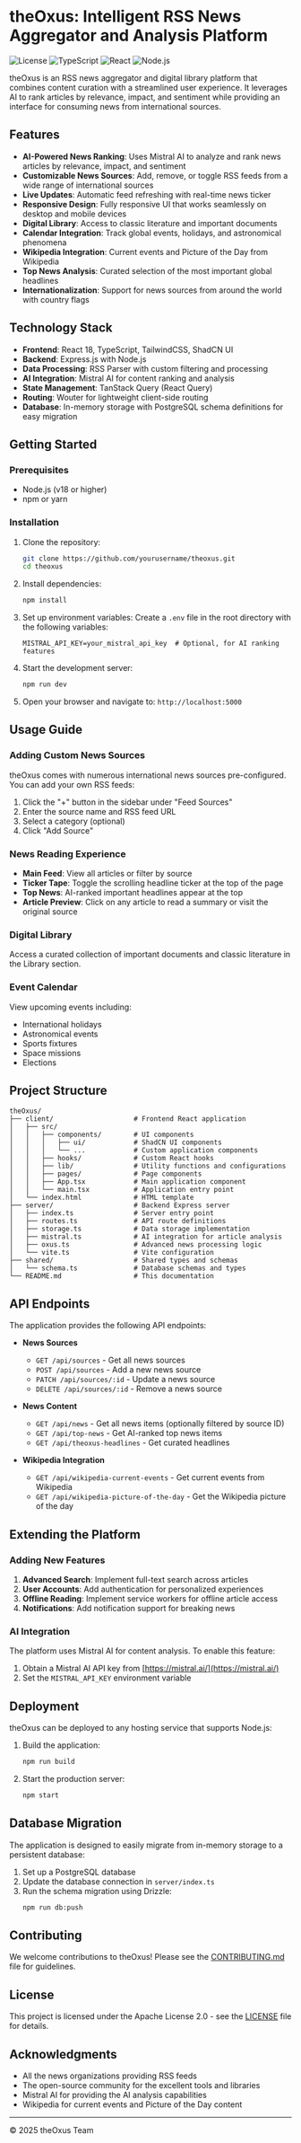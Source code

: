 # theOxus: Intelligent RSS News Aggregator and Analysis Platform

![License](https://img.shields.io/badge/license-Apache%202.0-blue)
![TypeScript](https://img.shields.io/badge/TypeScript-4.9%2B-blue)
![React](https://img.shields.io/badge/React-18-blue)
![Node.js](https://img.shields.io/badge/Node.js-18%2B-green)

theOxus is an RSS news aggregator and digital library platform that combines content curation with a streamlined user experience. It leverages AI to rank articles by relevance, impact, and sentiment while providing an interface for consuming news from international sources.

## Features

- **AI-Powered News Ranking**: Uses Mistral AI to analyze and rank news articles by relevance, impact, and sentiment
- **Customizable News Sources**: Add, remove, or toggle RSS feeds from a wide range of international sources
- **Live Updates**: Automatic feed refreshing with real-time news ticker
- **Responsive Design**: Fully responsive UI that works seamlessly on desktop and mobile devices
- **Digital Library**: Access to classic literature and important documents
- **Calendar Integration**: Track global events, holidays, and astronomical phenomena
- **Wikipedia Integration**: Current events and Picture of the Day from Wikipedia
- **Top News Analysis**: Curated selection of the most important global headlines
- **Internationalization**: Support for news sources from around the world with country flags

## Technology Stack

- **Frontend**: React 18, TypeScript, TailwindCSS, ShadCN UI
- **Backend**: Express.js with Node.js
- **Data Processing**: RSS Parser with custom filtering and processing
- **AI Integration**: Mistral AI for content ranking and analysis
- **State Management**: TanStack Query (React Query)
- **Routing**: Wouter for lightweight client-side routing
- **Database**: In-memory storage with PostgreSQL schema definitions for easy migration

## Getting Started

### Prerequisites

- Node.js (v18 or higher)
- npm or yarn

### Installation

1. Clone the repository:
   ```bash
   git clone https://github.com/yourusername/theoxus.git
   cd theoxus
   ```

2. Install dependencies:
   ```bash
   npm install
   ```

3. Set up environment variables:
   Create a `.env` file in the root directory with the following variables:
   ```
   MISTRAL_API_KEY=your_mistral_api_key  # Optional, for AI ranking features
   ```

4. Start the development server:
   ```bash
   npm run dev
   ```

5. Open your browser and navigate to: `http://localhost:5000`

## Usage Guide

### Adding Custom News Sources

theOxus comes with numerous international news sources pre-configured. You can add your own RSS feeds:

1. Click the "+" button in the sidebar under "Feed Sources"
2. Enter the source name and RSS feed URL
3. Select a category (optional)
4. Click "Add Source"

### News Reading Experience

- **Main Feed**: View all articles or filter by source
- **Ticker Tape**: Toggle the scrolling headline ticker at the top of the page
- **Top News**: AI-ranked important headlines appear at the top
- **Article Preview**: Click on any article to read a summary or visit the original source

### Digital Library

Access a curated collection of important documents and classic literature in the Library section.

### Event Calendar

View upcoming events including:
- International holidays
- Astronomical events
- Sports fixtures
- Space missions
- Elections

## Project Structure

```
theOxus/
├── client/                    # Frontend React application
│   ├── src/
│   │   ├── components/        # UI components
│   │   │   ├── ui/            # ShadCN UI components 
│   │   │   └── ...            # Custom application components
│   │   ├── hooks/             # Custom React hooks
│   │   ├── lib/               # Utility functions and configurations
│   │   ├── pages/             # Page components
│   │   ├── App.tsx            # Main application component
│   │   └── main.tsx           # Application entry point
│   └── index.html             # HTML template
├── server/                    # Backend Express server
│   ├── index.ts               # Server entry point
│   ├── routes.ts              # API route definitions
│   ├── storage.ts             # Data storage implementation
│   ├── mistral.ts             # AI integration for article analysis
│   ├── oxus.ts                # Advanced news processing logic
│   └── vite.ts                # Vite configuration
├── shared/                    # Shared types and schemas
│   └── schema.ts              # Database schemas and types
└── README.md                  # This documentation
```

## API Endpoints

The application provides the following API endpoints:

- **News Sources**
  - `GET /api/sources` - Get all news sources
  - `POST /api/sources` - Add a new news source
  - `PATCH /api/sources/:id` - Update a news source
  - `DELETE /api/sources/:id` - Remove a news source

- **News Content**
  - `GET /api/news` - Get all news items (optionally filtered by source ID)
  - `GET /api/top-news` - Get AI-ranked top news items
  - `GET /api/theoxus-headlines` - Get curated headlines

- **Wikipedia Integration**
  - `GET /api/wikipedia-current-events` - Get current events from Wikipedia
  - `GET /api/wikipedia-picture-of-the-day` - Get the Wikipedia picture of the day

## Extending the Platform

### Adding New Features

1. **Advanced Search**: Implement full-text search across articles
2. **User Accounts**: Add authentication for personalized experiences
3. **Offline Reading**: Implement service workers for offline article access
4. **Notifications**: Add notification support for breaking news

### AI Integration

The platform uses Mistral AI for content analysis. To enable this feature:

1. Obtain a Mistral AI API key from [https://mistral.ai/](https://mistral.ai/)
2. Set the `MISTRAL_API_KEY` environment variable

## Deployment

theOxus can be deployed to any hosting service that supports Node.js:

1. Build the application:
   ```bash
   npm run build
   ```

2. Start the production server:
   ```bash
   npm start
   ```

## Database Migration

The application is designed to easily migrate from in-memory storage to a persistent database:

1. Set up a PostgreSQL database
2. Update the database connection in `server/index.ts` 
3. Run the schema migration using Drizzle:
   ```bash
   npm run db:push
   ```

## Contributing

We welcome contributions to theOxus! Please see the [CONTRIBUTING.md](CONTRIBUTING.md) file for guidelines.

## License

This project is licensed under the Apache License 2.0 - see the [LICENSE](LICENSE) file for details.

## Acknowledgments

- All the news organizations providing RSS feeds
- The open-source community for the excellent tools and libraries
- Mistral AI for providing the AI analysis capabilities
- Wikipedia for current events and Picture of the Day content

---

© 2025 theOxus Team
